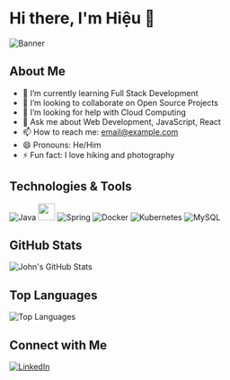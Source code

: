 # Hi there, I'm Hiệu 👋

![Banner](https://yourimageurl.com/banner.png)

## About Me
- 🌱 I’m currently learning Full Stack Development
- 👯 I’m looking to collaborate on Open Source Projects
- 🤔 I’m looking for help with Cloud Computing
- 💬 Ask me about Web Development, JavaScript, React
- 📫 How to reach me: [email@example.com](mailto:email@example.com)
- 😄 Pronouns: He/Him
- ⚡ Fun fact: I love hiking and photography

## Technologies & Tools
![Java](https://img.shields.io/badge/Java-ED8B00?style=for-the-badge&logo=java&logoColor=white)
<img src="https://devicon-website.vercel.app/api/java/original.svg" width="30px"></img>
![Spring](https://img.shields.io/badge/Spring-6DB33F?style=for-the-badge&logo=spring&logoColor=white)
![Docker](https://img.shields.io/badge/Docker-2496ED?style=for-the-badge&logo=docker&logoColor=white)
![Kubernetes](https://img.shields.io/badge/Kubernetes-326CE5?style=for-the-badge&logo=kubernetes&logoColor=white)
![MySQL](https://img.shields.io/badge/MySQL-4479A1?style=for-the-badge&logo=mysql&logoColor=white)

## GitHub Stats
![John's GitHub Stats](https://github-readme-stats.vercel.app/api?username=johndoe&show_icons=true&theme=radical)

## Top Languages
![Top Languages](https://github-readme-stats.vercel.app/api/top-langs/?username=johndoe&layout=compact&theme=radical)

## Connect with Me
[![LinkedIn](https://img.shields.io/badge/-LinkedIn-blue)](https://www.linkedin.com/in/trung-hi%E1%BB%87u-nguy%E1%BB%85n-a7670824a/)


